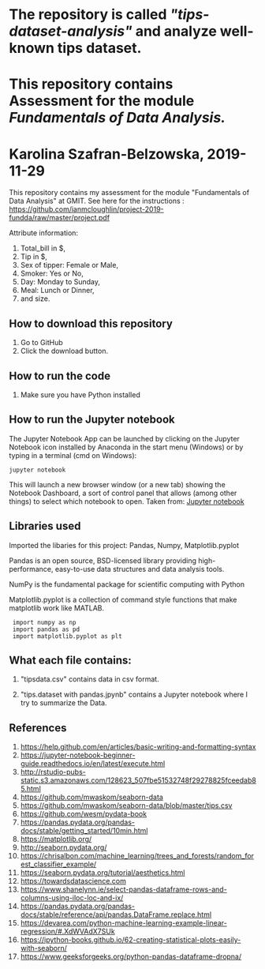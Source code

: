 # The repository is called ***"tips-dataset-analysis"*** and analyze well-known tips dataset.  

# This repository contains Assessment for the module _Fundamentals of Data Analysis._

# Karolina Szafran-Belzowska, 2019-11-29

This repository contains my assessment for the module "Fundamentals of Data Analysis" at GMIT.
See here for the instructions : https://github.com/ianmcloughlin/project-2019-fundda/raw/master/project.pdf

Attribute information:
1. Total_bill in $,
2. Tip in $,
3. Sex of tipper: Female or Male,
4. Smoker: Yes or No,
5. Day: Monday to Sunday,
6. Meal: Lunch or Dinner,
7. and size.

## How to download this repository
  1. Go to GitHub
  2. Click the download button.
  
## How to run the code
  1. Make sure you have Python installed
  
## How to run the Jupyter notebook
The Jupyter Notebook App can be launched by clicking on the Jupyter Notebook icon installed by Anaconda in the start menu (Windows) or by typing in a terminal (cmd on Windows):
```
jupyter notebook
```
This will launch a new browser window (or a new tab) showing the Notebook Dashboard, a sort of control panel that allows (among other things) to select which notebook to open. Taken from: [Jupyter notebook](https://jupyter-notebook-beginner-guide.readthedocs.io/en/latest/execute.html)

## Libraries used
Imported the libaries for this project: Pandas, Numpy, Matplotlib.pyplot

Pandas is an open source, BSD-licensed library providing high-performance, easy-to-use data structures and data analysis tools.

NumPy is the fundamental package for scientific computing with Python

Matplotlib.pyplot is a collection of command style functions that make matplotlib work like MATLAB.

     import numpy as np
     import pandas as pd
     import matplotlib.pyplot as plt 


## What each file contains:

1. "tipsdata.csv" contains data in csv format.

2. "tips.dataset with pandas.jpynb" contains a Jupyter notebook where I try to summarize the Data.

## References
1. https://help.github.com/en/articles/basic-writing-and-formatting-syntax
2. https://jupyter-notebook-beginner-guide.readthedocs.io/en/latest/execute.html
3. http://rstudio-pubs-static.s3.amazonaws.com/128623_507fbe51532748f29278825fceedab85.html
4. https://github.com/mwaskom/seaborn-data
5. https://github.com/mwaskom/seaborn-data/blob/master/tips.csv
6. https://github.com/wesm/pydata-book
7. https://pandas.pydata.org/pandas-docs/stable/getting_started/10min.html
8. https://matplotlib.org/
9. http://seaborn.pydata.org/
10. https://chrisalbon.com/machine_learning/trees_and_forests/random_forest_classifier_example/
11. https://seaborn.pydata.org/tutorial/aesthetics.html
12. https://towardsdatascience.com
13. https://www.shanelynn.ie/select-pandas-dataframe-rows-and-columns-using-iloc-loc-and-ix/
14. https://pandas.pydata.org/pandas-docs/stable/reference/api/pandas.DataFrame.replace.html
15. https://devarea.com/python-machine-learning-example-linear-regression/#.XdWVAdX7SUk
16. https://ipython-books.github.io/62-creating-statistical-plots-easily-with-seaborn/
17. https://www.geeksforgeeks.org/python-pandas-dataframe-dropna/

